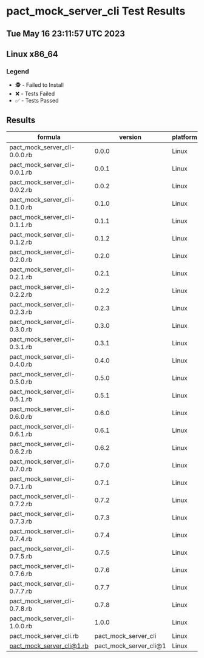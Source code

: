 # pact_mock_server_cli Test Results
## Tue May 16 23:11:57 UTC 2023
## Linux x86_64
### Legend
- 🕵️ - Failed to Install
- ❌ - Tests Failed
- ✅ - Tests Passed

## Results
| formula | version | platform | arch | result |
| ------- | ------- | -------- | ---- | ------ |
| pact_mock_server_cli-0.0.0.rb | 0.0.0 | Linux | x86_64 | 🕵️ |
| pact_mock_server_cli-0.0.1.rb | 0.0.1 | Linux | x86_64 | ✅ |
| pact_mock_server_cli-0.0.2.rb | 0.0.2 | Linux | x86_64 | ✅ |
| pact_mock_server_cli-0.1.0.rb | 0.1.0 | Linux | x86_64 | ✅ |
| pact_mock_server_cli-0.1.1.rb | 0.1.1 | Linux | x86_64 | ✅ |
| pact_mock_server_cli-0.1.2.rb | 0.1.2 | Linux | x86_64 | ✅ |
| pact_mock_server_cli-0.2.0.rb | 0.2.0 | Linux | x86_64 | ✅ |
| pact_mock_server_cli-0.2.1.rb | 0.2.1 | Linux | x86_64 | ✅ |
| pact_mock_server_cli-0.2.2.rb | 0.2.2 | Linux | x86_64 | ✅ |
| pact_mock_server_cli-0.2.3.rb | 0.2.3 | Linux | x86_64 | ✅ |
| pact_mock_server_cli-0.3.0.rb | 0.3.0 | Linux | x86_64 | ✅ |
| pact_mock_server_cli-0.3.1.rb | 0.3.1 | Linux | x86_64 | ✅ |
| pact_mock_server_cli-0.4.0.rb | 0.4.0 | Linux | x86_64 | ✅ |
| pact_mock_server_cli-0.5.0.rb | 0.5.0 | Linux | x86_64 | ✅ |
| pact_mock_server_cli-0.5.1.rb | 0.5.1 | Linux | x86_64 | ✅ |
| pact_mock_server_cli-0.6.0.rb | 0.6.0 | Linux | x86_64 | ✅ |
| pact_mock_server_cli-0.6.1.rb | 0.6.1 | Linux | x86_64 | 🕵️ |
| pact_mock_server_cli-0.6.2.rb | 0.6.2 | Linux | x86_64 | 🕵️ |
| pact_mock_server_cli-0.7.0.rb | 0.7.0 | Linux | x86_64 | ✅ |
| pact_mock_server_cli-0.7.1.rb | 0.7.1 | Linux | x86_64 | ✅ |
| pact_mock_server_cli-0.7.2.rb | 0.7.2 | Linux | x86_64 | ✅ |
| pact_mock_server_cli-0.7.3.rb | 0.7.3 | Linux | x86_64 | ✅ |
| pact_mock_server_cli-0.7.4.rb | 0.7.4 | Linux | x86_64 | ✅ |
| pact_mock_server_cli-0.7.5.rb | 0.7.5 | Linux | x86_64 | ✅ |
| pact_mock_server_cli-0.7.6.rb | 0.7.6 | Linux | x86_64 | ✅ |
| pact_mock_server_cli-0.7.7.rb | 0.7.7 | Linux | x86_64 | ✅ |
| pact_mock_server_cli-0.7.8.rb | 0.7.8 | Linux | x86_64 | ✅ |
| pact_mock_server_cli-1.0.0.rb | 1.0.0 | Linux | x86_64 | ✅ |
| pact_mock_server_cli.rb | pact_mock_server_cli | Linux | x86_64 | ✅ |
| pact_mock_server_cli@1.rb | pact_mock_server_cli@1 | Linux | x86_64 | ✅ |
